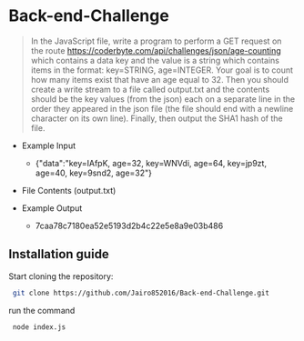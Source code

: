 # Back-end-Challenge
> In the JavaScript file, write a program to perform a GET request on the route https://coderbyte.com/api/challenges/json/age-counting which contains a data key and the value is a string which contains items in the format: key=STRING, age=INTEGER. Your goal is to count how many items exist that have an age equal to 32. Then you should create a write stream to a file called output.txt and the contents should be the key values (from the json) each on a separate line in the order they appeared in the json file (the file should end with a newline character on its own line). Finally, then output the SHA1 hash of the file.

* Example Input
    
    * {"data":"key=IAfpK, age=32, key=WNVdi, age=64, key=jp9zt, age=40, key=9snd2, age=32"}
     
 
* File Contents (output.txt)

* Example Output

    * 7caa78c7180ea52e5193d2b4c22e5e8a9e03b486

## Installation guide

Start cloning the repository:

```sh
 git clone https://github.com/Jairo852016/Back-end-Challenge.git

```

run the command

```sh
 node index.js

```